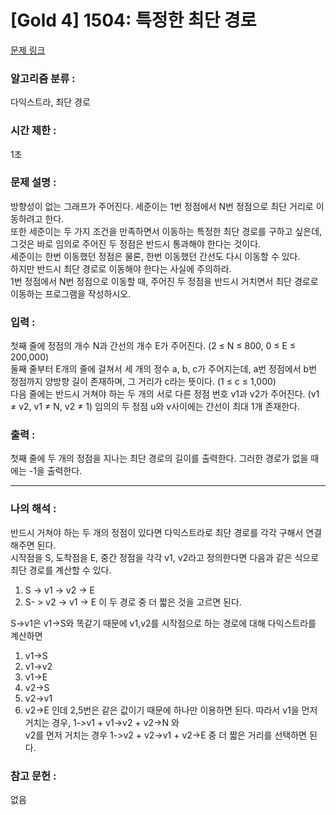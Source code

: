 [Gold 4] 1504: 특정한 최단 경로
====================================  
[문제 링크](https://www.acmicpc.net/problem/1504)  

### 알고리즘 분류 :  
다익스트라, 최단 경로

### 시간 제한 :  
1초   

### 문제 설명 :  
방향성이 없는 그래프가 주어진다. 세준이는 1번 정점에서 N번 정점으로 최단 거리로 이동하려고 한다.  
또한 세준이는 두 가지 조건을 만족하면서 이동하는 특정한 최단 경로를 구하고 싶은데,  
그것은 바로 임의로 주어진 두 정점은 반드시 통과해야 한다는 것이다.  
세준이는 한번 이동했던 정점은 물론, 한번 이동했던 간선도 다시 이동할 수 있다.  
하지만 반드시 최단 경로로 이동해야 한다는 사실에 주의하라.  
1번 정점에서 N번 정점으로 이동할 때, 주어진 두 정점을 반드시 거치면서 최단 경로로 이동하는 프로그램을 작성하시오.  

### 입력 :   
첫째 줄에 정점의 개수 N과 간선의 개수 E가 주어진다. (2 ≤ N ≤ 800, 0 ≤ E ≤ 200,000)  
둘째 줄부터 E개의 줄에 걸쳐서 세 개의 정수 a, b, c가 주어지는데, a번 정점에서 b번 정점까지 양방향 길이 존재하며, 그 거리가 c라는 뜻이다.  (1 ≤ c ≤ 1,000)  
다음 줄에는 반드시 거쳐야 하는 두 개의 서로 다른 정점 번호 v1과 v2가 주어진다. (v1 ≠ v2, v1 ≠ N, v2 ≠ 1) 임의의 두 정점 u와 v사이에는 간선이 최대 1개 존재한다.  

### 출력 :   
첫째 줄에 두 개의 정점을 지나는 최단 경로의 길이를 출력한다. 그러한 경로가 없을 때에는 -1을 출력한다.   

-----------------------------------------------------------  
### 나의 해석 :  
반드시 거쳐야 하는 두 개의 정점이 있다면 다익스트라로 최단 경로를 각각 구해서 연결해주면 된다.  
시작점을 S, 도착점을 E, 중간 정점을 각각 v1, v2라고 정의한다면 다음과 같은 식으로 최단 경로를 계산할 수 있다.  
1. S -> v1 -> v2 -> E
2. S- > v2 -> v1 -> E
이 두 경로 중 더 짧은 것을 고르면 된다.

S->v1은 v1->S와 똑같기 때문에 v1,v2를 시작점으로 하는 경로에 대해 다익스트라를 계산하면
1. v1->S
2. v1->v2
3. v1->E
4. v2->S
5. v2->v1
6. v2->E
인데 2,5번은 같은 값이기 때문에 하나만 이용하면 된다.
따라서 v1을 먼저 거치는 경우, 1->v1 + v1->v2 + v2->N 와  
v2를 먼저 거치는 경우 1->v2 + v2->v1 + v2->E 중 더 짧은 거리를 선택하면 된다.  

### 참고 문헌 :  
없음  
